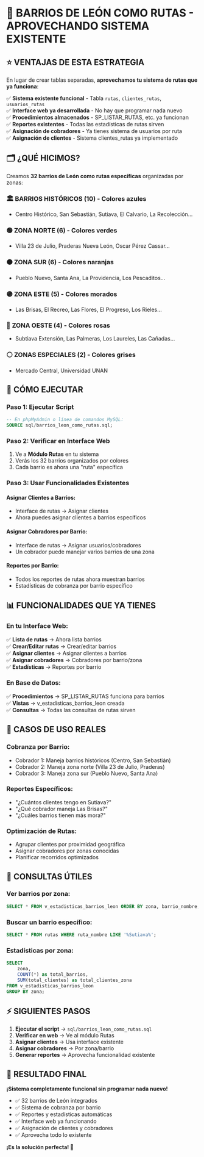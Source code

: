 # 🎯 BARRIOS DE LEÓN COMO RUTAS - APROVECHANDO SISTEMA EXISTENTE

## ⭐ **VENTAJAS DE ESTA ESTRATEGIA**

En lugar de crear tablas separadas, **aprovechamos tu sistema de rutas que ya funciona**:

✅ **Sistema existente funcional** - Tabla `rutas`, `clientes_rutas`, `usuarios_rutas`  
✅ **Interface web ya desarrollada** - No hay que programar nada nuevo  
✅ **Procedimientos almacenados** - SP_LISTAR_RUTAS, etc. ya funcionan  
✅ **Reportes existentes** - Todas las estadísticas de rutas sirven  
✅ **Asignación de cobradores** - Ya tienes sistema de usuarios por ruta  
✅ **Asignación de clientes** - Sistema clientes_rutas ya implementado  

## 🗂️ **¿QUÉ HICIMOS?**

Creamos **32 barrios de León como rutas específicas** organizadas por zonas:

### 🏛️ **BARRIOS HISTÓRICOS** (10) - Colores azules
- Centro Histórico, San Sebastián, Sutiava, El Calvario, La Recolección...

### 🟢 **ZONA NORTE** (6) - Colores verdes  
- Villa 23 de Julio, Praderas Nueva León, Oscar Pérez Cassar...

### 🟠 **ZONA SUR** (6) - Colores naranjas
- Pueblo Nuevo, Santa Ana, La Providencia, Los Pescaditos...

### 🟣 **ZONA ESTE** (5) - Colores morados
- Las Brisas, El Recreo, Las Flores, El Progreso, Los Rieles...

### 🩷 **ZONA OESTE** (4) - Colores rosas
- Subtiava Extensión, Las Palmeras, Los Laureles, Las Cañadas...

### ⚪ **ZONAS ESPECIALES** (2) - Colores grises
- Mercado Central, Universidad UNAN

## 🚀 **CÓMO EJECUTAR**

### **Paso 1: Ejecutar Script**
```sql
-- En phpMyAdmin o línea de comandos MySQL:
SOURCE sql/barrios_leon_como_rutas.sql;
```

### **Paso 2: Verificar en Interface Web**
1. Ve a **Módulo Rutas** en tu sistema
2. Verás los 32 barrios organizados por colores
3. Cada barrio es ahora una "ruta" específica

### **Paso 3: Usar Funcionalidades Existentes**

#### **Asignar Clientes a Barrios:**
- Interface de rutas → Asignar clientes
- Ahora puedes asignar clientes a barrios específicos

#### **Asignar Cobradores por Barrio:**
- Interface de rutas → Asignar usuarios/cobradores
- Un cobrador puede manejar varios barrios de una zona

#### **Reportes por Barrio:**
- Todos los reportes de rutas ahora muestran barrios
- Estadísticas de cobranza por barrio específico

## 📊 **FUNCIONALIDADES QUE YA TIENES**

### **En tu Interface Web:**
✅ **Lista de rutas** → Ahora lista barrios  
✅ **Crear/Editar rutas** → Crear/editar barrios  
✅ **Asignar clientes** → Asignar clientes a barrios  
✅ **Asignar cobradores** → Cobradores por barrio/zona  
✅ **Estadísticas** → Reportes por barrio  

### **En Base de Datos:**
✅ **Procedimientos** → SP_LISTAR_RUTAS funciona para barrios  
✅ **Vistas** → v_estadisticas_barrios_leon creada  
✅ **Consultas** → Todas las consultas de rutas sirven  

## 🎯 **CASOS DE USO REALES**

### **Cobranza por Barrio:**
- Cobrador 1: Maneja barrios históricos (Centro, San Sebastián)
- Cobrador 2: Maneja zona norte (Villa 23 de Julio, Praderas)
- Cobrador 3: Maneja zona sur (Pueblo Nuevo, Santa Ana)

### **Reportes Específicos:**
- "¿Cuántos clientes tengo en Sutiava?"
- "¿Qué cobrador maneja Las Brisas?"
- "¿Cuáles barrios tienen más mora?"

### **Optimización de Rutas:**
- Agrupar clientes por proximidad geográfica
- Asignar cobradores por zonas conocidas
- Planificar recorridos optimizados

## 🔧 **CONSULTAS ÚTILES**

### **Ver barrios por zona:**
```sql
SELECT * FROM v_estadisticas_barrios_leon ORDER BY zona, barrio_nombre;
```

### **Buscar un barrio específico:**
```sql
SELECT * FROM rutas WHERE ruta_nombre LIKE '%Sutiava%';
```

### **Estadísticas por zona:**
```sql
SELECT 
    zona,
    COUNT(*) as total_barrios,
    SUM(total_clientes) as total_clientes_zona
FROM v_estadisticas_barrios_leon 
GROUP BY zona;
```

## ⚡ **SIGUIENTES PASOS**

1. **Ejecutar el script** → `sql/barrios_leon_como_rutas.sql`
2. **Verificar en web** → Ve al módulo Rutas 
3. **Asignar clientes** → Usa interface existente
4. **Asignar cobradores** → Por zona/barrio
5. **Generar reportes** → Aprovecha funcionalidad existente

## 🎉 **RESULTADO FINAL**

**¡Sistema completamente funcional sin programar nada nuevo!**

- ✅ 32 barrios de León integrados
- ✅ Sistema de cobranza por barrio  
- ✅ Reportes y estadísticas automáticas
- ✅ Interface web ya funcionando
- ✅ Asignación de clientes y cobradores
- ✅ Aprovecha todo lo existente

**¡Es la solución perfecta! 🚀** 